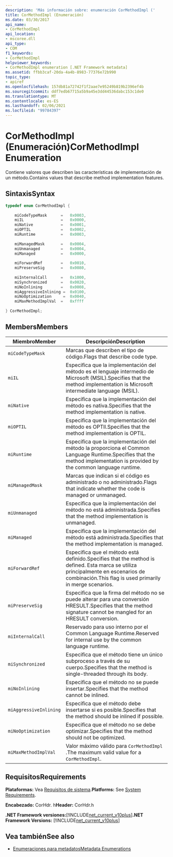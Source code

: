 ```yaml
---
description: 'Más información sobre: enumeración CorMethodImpl ('
title: CorMethodImpl (Enumeración)
ms.date: 03/30/2017
api_name:
- CorMethodImpl
api_location:
- mscoree.dll
api_type:
- COM
f1_keywords:
- CorMethodImpl
helpviewer_keywords:
- CorMethodImpl enumeration [.NET Framework metadata]
ms.assetid: ffbb3caf-20da-4a4b-8983-77376e72b990
topic_type:
- apiref
ms.openlocfilehash: 157db81a72742f1f2aae7e95249b819b2396ef4b
ms.sourcegitcommit: ddf7edb67715a5b9a45e3dd44536dabc153c1de0
ms.translationtype: MT
ms.contentlocale: es-ES
ms.lasthandoff: 02/06/2021
ms.locfileid: "99784397"
---
```

# <a name="cormethodimpl-enumeration"></a><span data-ttu-id="b79db-103">CorMethodImpl (Enumeración)</span><span class="sxs-lookup"><span data-stu-id="b79db-103">CorMethodImpl Enumeration</span></span>

<span data-ttu-id="b79db-104">Contiene valores que describen las características de implementación de un método.</span><span class="sxs-lookup"><span data-stu-id="b79db-104">Contains values that describe method implementation features.</span></span>  
  
## <a name="syntax"></a><span data-ttu-id="b79db-105">Sintaxis</span><span class="sxs-lookup"><span data-stu-id="b79db-105">Syntax</span></span>  
  
```cpp  
typedef enum CorMethodImpl {  
  
    miCodeTypeMask      =   0x0003,  
    miIL                =   0x0000,  
    miNative            =   0x0001,  
    miOPTIL             =   0x0002,  
    miRuntime           =   0x0003,  
  
    miManagedMask       =   0x0004,  
    miUnmanaged         =   0x0004,  
    miManaged           =   0x0000,  
  
    miForwardRef        =   0x0010,  
    miPreserveSig       =   0x0080,  
  
    miInternalCall      =   0x1000,  
    miSynchronized      =   0x0020,  
    miNoInlining        =   0x0008,  
    miAggressiveInlining =  0x0100,  
    miNoOptimization     =  0x0040,  
    miMaxMethodImplVal  =   0xffff  
  
} CorMethodImpl;  
```  
  
## <a name="members"></a><span data-ttu-id="b79db-106">Members</span><span class="sxs-lookup"><span data-stu-id="b79db-106">Members</span></span>  
  
|<span data-ttu-id="b79db-107">Miembro</span><span class="sxs-lookup"><span data-stu-id="b79db-107">Member</span></span>|<span data-ttu-id="b79db-108">Descripción</span><span class="sxs-lookup"><span data-stu-id="b79db-108">Description</span></span>|  
|------------|-----------------|  
|`miCodeTypeMask`|<span data-ttu-id="b79db-109">Marcas que describen el tipo de código.</span><span class="sxs-lookup"><span data-stu-id="b79db-109">Flags that describe code type.</span></span>|  
|`miIL`|<span data-ttu-id="b79db-110">Especifica que la implementación del método es el lenguaje intermedio de Microsoft (MSIL).</span><span class="sxs-lookup"><span data-stu-id="b79db-110">Specifies that the method implementation is Microsoft intermediate language (MSIL).</span></span>|  
|`miNative`|<span data-ttu-id="b79db-111">Especifica que la implementación del método es nativa.</span><span class="sxs-lookup"><span data-stu-id="b79db-111">Specifies that the method implementation is native.</span></span>|  
|`miOPTIL`|<span data-ttu-id="b79db-112">Especifica que la implementación del método es OPTIl.</span><span class="sxs-lookup"><span data-stu-id="b79db-112">Specifies that the method implementation is OPTIL.</span></span>|  
|`miRuntime`|<span data-ttu-id="b79db-113">Especifica que la implementación del método la proporciona el Common Language Runtime.</span><span class="sxs-lookup"><span data-stu-id="b79db-113">Specifies that the method implementation is provided by the common language runtime.</span></span>|  
|`miManagedMask`|<span data-ttu-id="b79db-114">Marcas que indican si el código es administrado o no administrado.</span><span class="sxs-lookup"><span data-stu-id="b79db-114">Flags that indicate whether the code is managed or unmanaged.</span></span>|  
|`miUnmanaged`|<span data-ttu-id="b79db-115">Especifica que la implementación del método no está administrada.</span><span class="sxs-lookup"><span data-stu-id="b79db-115">Specifies that the method implementation is unmanaged.</span></span>|  
|`miManaged`|<span data-ttu-id="b79db-116">Especifica que la implementación del método está administrada.</span><span class="sxs-lookup"><span data-stu-id="b79db-116">Specifies that the method implementation is managed.</span></span>|  
|`miForwardRef`|<span data-ttu-id="b79db-117">Especifica que el método está definido.</span><span class="sxs-lookup"><span data-stu-id="b79db-117">Specifies that the method is defined.</span></span> <span data-ttu-id="b79db-118">Esta marca se utiliza principalmente en escenarios de combinación.</span><span class="sxs-lookup"><span data-stu-id="b79db-118">This flag is used primarily in merge scenarios.</span></span>|  
|`miPreserveSig`|<span data-ttu-id="b79db-119">Especifica que la firma del método no se puede alterar para una conversión HRESULT.</span><span class="sxs-lookup"><span data-stu-id="b79db-119">Specifies that the method signature cannot be mangled for an HRESULT conversion.</span></span>|  
|`miInternalCall`|<span data-ttu-id="b79db-120">Reservado para uso interno por el Common Language Runtime.</span><span class="sxs-lookup"><span data-stu-id="b79db-120">Reserved for internal use by the common language runtime.</span></span>|  
|`miSynchronized`|<span data-ttu-id="b79db-121">Especifica que el método tiene un único subproceso a través de su cuerpo.</span><span class="sxs-lookup"><span data-stu-id="b79db-121">Specifies that the method is single-threaded through its body.</span></span>|  
|`miNoInlining`|<span data-ttu-id="b79db-122">Especifica que el método no se puede insertar.</span><span class="sxs-lookup"><span data-stu-id="b79db-122">Specifies that the method cannot be inlined.</span></span>|  
|`miAggressiveInlining`|<span data-ttu-id="b79db-123">Especifica que el método debe insertarse si es posible.</span><span class="sxs-lookup"><span data-stu-id="b79db-123">Specifies that the method should be inlined if possible.</span></span>|  
|`miNoOptimization`|<span data-ttu-id="b79db-124">Especifica que el método no se debe optimizar.</span><span class="sxs-lookup"><span data-stu-id="b79db-124">Specifies that the method should not be optimized.</span></span>|  
|`miMaxMethodImplVal`|<span data-ttu-id="b79db-125">Valor máximo válido para `CorMethodImpl` .</span><span class="sxs-lookup"><span data-stu-id="b79db-125">The maximum valid value for a `CorMethodImpl`.</span></span>|  
  
## <a name="requirements"></a><span data-ttu-id="b79db-126">Requisitos</span><span class="sxs-lookup"><span data-stu-id="b79db-126">Requirements</span></span>  

 <span data-ttu-id="b79db-127">**Plataformas:** Vea [Requisitos de sistema](../../get-started/system-requirements.md).</span><span class="sxs-lookup"><span data-stu-id="b79db-127">**Platforms:** See [System Requirements](../../get-started/system-requirements.md).</span></span>  
  
 <span data-ttu-id="b79db-128">**Encabezado:** CorHdr. h</span><span class="sxs-lookup"><span data-stu-id="b79db-128">**Header:** CorHdr.h</span></span>  
  
 <span data-ttu-id="b79db-129">**.NET Framework versiones:**[!INCLUDE[net_current_v10plus](../../../../includes/net-current-v10plus-md.md)]</span><span class="sxs-lookup"><span data-stu-id="b79db-129">**.NET Framework Versions:** [!INCLUDE[net_current_v10plus](../../../../includes/net-current-v10plus-md.md)]</span></span>  
  
## <a name="see-also"></a><span data-ttu-id="b79db-130">Vea también</span><span class="sxs-lookup"><span data-stu-id="b79db-130">See also</span></span>

- [<span data-ttu-id="b79db-131">Enumeraciones para metadatos</span><span class="sxs-lookup"><span data-stu-id="b79db-131">Metadata Enumerations</span></span>](metadata-enumerations.md)
